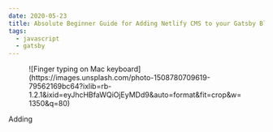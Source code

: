 ```yaml
---
date: 2020-05-23
title: Absolute Beginner Guide for Adding Netlify CMS to your Gatsby Blog
tags:
  - javascript
  - gatsby
---
```

<figure>
![Finger typing on Mac keyboard](https://images.unsplash.com/photo-1508780709619-79562169bc64?ixlib=rb-1.2.1&ixid=eyJhcHBfaWQiOjEyMDd9&auto=format&fit=crop&w=1350&q=80)
</figure>

Adding